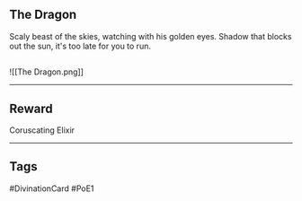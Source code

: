 ## The Dragon
Scaly beast of the skies,
watching with his golden eyes.
Shadow that blocks out the sun,
it's too late for you to run.
## 
![[The Dragon.png]]

---
## Reward
Coruscating Elixir

---
## Tags
#DivinationCard
#PoE1